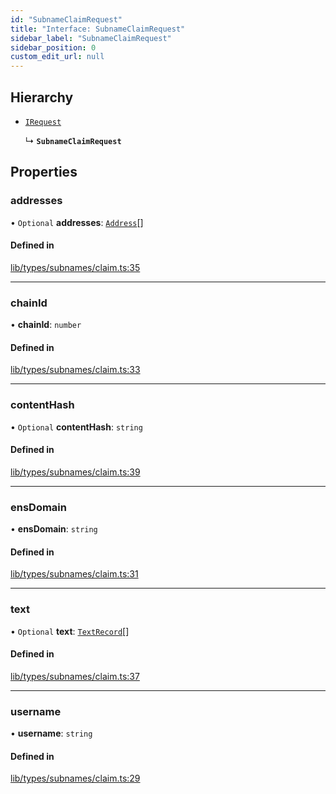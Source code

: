 ```yaml
---
id: "SubnameClaimRequest"
title: "Interface: SubnameClaimRequest"
sidebar_label: "SubnameClaimRequest"
sidebar_position: 0
custom_edit_url: null
---
```


## Hierarchy

- [`IRequest`](IRequest.md)

  ↳ **`SubnameClaimRequest`**

## Properties

### addresses

• `Optional` **addresses**: [`Address`](Address.md)[]

#### Defined in

[lib/types/subnames/claim.ts:35](https://github.com/JustaName-id/JustaName-sdk/blob/f71acf4/packages/@justaname.id/sdk/src/lib/types/subnames/claim.ts#L35)

___

### chainId

• **chainId**: `number`

#### Defined in

[lib/types/subnames/claim.ts:33](https://github.com/JustaName-id/JustaName-sdk/blob/f71acf4/packages/@justaname.id/sdk/src/lib/types/subnames/claim.ts#L33)

___

### contentHash

• `Optional` **contentHash**: `string`

#### Defined in

[lib/types/subnames/claim.ts:39](https://github.com/JustaName-id/JustaName-sdk/blob/f71acf4/packages/@justaname.id/sdk/src/lib/types/subnames/claim.ts#L39)

___

### ensDomain

• **ensDomain**: `string`

#### Defined in

[lib/types/subnames/claim.ts:31](https://github.com/JustaName-id/JustaName-sdk/blob/f71acf4/packages/@justaname.id/sdk/src/lib/types/subnames/claim.ts#L31)

___

### text

• `Optional` **text**: [`TextRecord`](TextRecord.md)[]

#### Defined in

[lib/types/subnames/claim.ts:37](https://github.com/JustaName-id/JustaName-sdk/blob/f71acf4/packages/@justaname.id/sdk/src/lib/types/subnames/claim.ts#L37)

___

### username

• **username**: `string`

#### Defined in

[lib/types/subnames/claim.ts:29](https://github.com/JustaName-id/JustaName-sdk/blob/f71acf4/packages/@justaname.id/sdk/src/lib/types/subnames/claim.ts#L29)
